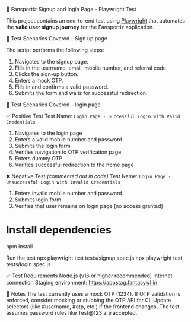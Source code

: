🔐 Fansportiz Signup and login  Page - Playwright Test

This project contains an end-to-end test using [Playwright](https://playwright.dev/) that automates the **valid user signup journey** for the Fansportiz application.

📄 Test Scenarios Covered - Sign up page

The script performs the following steps:

1. Navigates to the signup page.
2. Fills in the username, email, mobile number, and referral code.
3. Clicks the sign-up button.
4. Enters a mock OTP.
5. Fills in and confirms a valid password.
6. Submits the form and waits for successful redirection.

📄 Test Scenarios Covered - login page

✅ Positive Test
Test Name: `Login Page - Successful Login with Valid Credentials`

1. Navigates to the login page
2. Enters a valid mobile number and password
3. Submits the login form
4. Verifies navigation to OTP verification page
5. Enters dummy OTP
6. Verifies successful redirection to the home page

❌ Negative Test *(commented out in code)*
Test Name: `Login Page - Unsuccessful Login with Invalid Credentials`

1. Enters invalid mobile number and password
2. Submits login form
3. Verifies that user remains on login page (no access granted)


# Install dependencies
npm install

Run the test
npx playwright test tests/signup.spec.js
npx playwright test tests/login.spec.js

✅ Test Requirements
Node.js (v16 or higher recommended)
Internet connection
Staging environment: https://appstag.fantasywl.in

🔐 Notes
The test currently uses a mock OTP (1234). If OTP validation is enforced, consider mocking or stubbing the OTP API for CI.
Update selectors (like #username, #otp, etc.) if the frontend changes.
The test assumes password rules like Test@123 are accepted.
